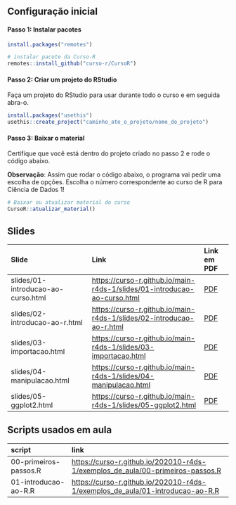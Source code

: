 
<!-- README.md is generated from README.Rmd. Please edit that file -->

## Configuração inicial

#### Passo 1: Instalar pacotes

``` r
install.packages("remotes")

# instalar pacote da Curso-R
remotes::install_github("curso-r/CursoR")
```

#### Passo 2: Criar um projeto do RStudio

Faça um projeto do RStudio para usar durante todo o curso e em seguida
abra-o.

``` r
install.packages("usethis")
usethis::create_project("caminho_ate_o_projeto/nome_do_projeto")
```

#### Passo 3: Baixar o material

Certifique que você está dentro do projeto criado no passo 2 e rode o
código abaixo.

**Observação**: Assim que rodar o código abaixo, o programa vai pedir
uma escolha de opções. Escolha o número correspondente ao curso de R
para Ciência de Dados 1\!

``` r
# Baixar ou atualizar material do curso
CursoR::atualizar_material()
```

## Slides

| Slide                              | Link                                                                       | Link em PDF                                                                                 |
| :--------------------------------- | :------------------------------------------------------------------------- | :------------------------------------------------------------------------------------------ |
| slides/01-introducao-ao-curso.html | <https://curso-r.github.io/main-r4ds-1/slides/01-introducao-ao-curso.html> | <a href='https://curso-r.github.io/main-r4ds-1/slides/01-introducao-ao-curso.pdf'> PDF </a> |
| slides/02-introducao-ao-r.html     | <https://curso-r.github.io/main-r4ds-1/slides/02-introducao-ao-r.html>     | <a href='https://curso-r.github.io/main-r4ds-1/slides/02-introducao-ao-r.pdf'> PDF </a>     |
| slides/03-importacao.html          | <https://curso-r.github.io/main-r4ds-1/slides/03-importacao.html>          | <a href='https://curso-r.github.io/main-r4ds-1/slides/03-importacao.pdf'> PDF </a>          |
| slides/04-manipulacao.html         | <https://curso-r.github.io/main-r4ds-1/slides/04-manipulacao.html>         | <a href='https://curso-r.github.io/main-r4ds-1/slides/04-manipulacao.pdf'> PDF </a>         |
| slides/05-ggplot2.html             | <https://curso-r.github.io/main-r4ds-1/slides/05-ggplot2.html>             | <a href='https://curso-r.github.io/main-r4ds-1/slides/05-ggplot2.pdf'> PDF </a>             |

## Scripts usados em aula

| script                | link                                                                             |
| :-------------------- | :------------------------------------------------------------------------------- |
| 00-primeiros-passos.R | <https://curso-r.github.io/202010-r4ds-1/exemplos_de_aula/00-primeiros-passos.R> |
| 01-introducao-ao-R.R  | <https://curso-r.github.io/202010-r4ds-1/exemplos_de_aula/01-introducao-ao-R.R>  |
